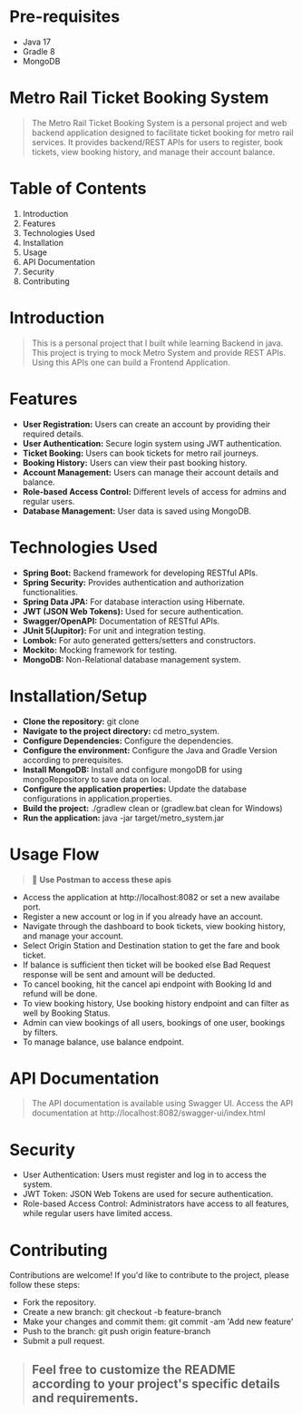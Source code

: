 # Pre-requisites

- Java 17
- Gradle 8
- MongoDB

# Metro Rail Ticket Booking System

> The Metro Rail Ticket Booking System is a personal project and web backend application designed to facilitate ticket booking for metro rail services. It provides backend/REST APIs for users to register, book tickets, view booking history, and manage their account balance.

# Table of Contents

1. Introduction
2. Features
3. Technologies Used
4. Installation
5. Usage
6. API Documentation
7. Security
8. Contributing

# Introduction

> This is a personal project that I built while learning Backend in java. This project is trying to mock Metro System and provide REST APIs. Using this APIs one can build a Frontend Application.

# Features

- **User Registration:** Users can create an account by providing their required details.
- **User Authentication:** Secure login system using JWT authentication.
- **Ticket Booking:** Users can book tickets for metro rail journeys.
- **Booking History:** Users can view their past booking history.
- **Account Management:** Users can manage their account details and balance.
- **Role-based Access Control:** Different levels of access for admins and regular users.
- **Database Management:** User data is saved using MongoDB.

# Technologies Used

- **Spring Boot:** Backend framework for developing RESTful APIs.
- **Spring Security:** Provides authentication and authorization functionalities.
- **Spring Data JPA:** For database interaction using Hibernate.
- **JWT (JSON Web Tokens):** Used for secure authentication.
- **Swagger/OpenAPI:** Documentation of RESTful APIs.
- **JUnit 5(Jupitor):** For unit and integration testing.
- **Lombok:** For auto generated getters/setters and constructors.
- **Mockito:** Mocking framework for testing.
- **MongoDB:** Non-Relational database management system.

# Installation/Setup

- **Clone the repository:** git clone <repository-url>
- **Navigate to the project directory:** cd metro_system.
- **Configure Dependencies:** Configure the dependencies.
- **Configure the environment:** Configure the Java and Gradle Version according to prerequisites.
- **Install MongoDB:** Install and configure mongoDB for using mongoRepository to save data on local.
- **Configure the application properties:** Update the database configurations in application.properties.
- **Build the project:** ./gradlew clean or (gradlew.bat clean for Windows)
- **Run the application:** java -jar target/metro_system.jar

# Usage Flow 
> 🔔 **Use Postman to access these apis**


- Access the application at http://localhost:8082 or set a new availabe port.
- Register a new account or log in if you already have an account.
- Navigate through the dashboard to book tickets, view booking history, and manage your account.
- Select Origin Station and Destination station to get the fare and book ticket.
- If balance is sufficient then ticket will be booked else Bad Request response will be sent and amount will be deducted.
- To cancel booking, hit the cancel api endpoint with Booking Id and refund will be done.
- To view booking history, Use booking history endpoint and can filter as well by Booking Status.
- Admin can view bookings of all users, bookings of one user, bookings by filters.
- To manage balance, use balance endpoint.

# API Documentation

> The API documentation is available using Swagger UI.
> Access the API documentation at http://localhost:8082/swagger-ui/index.html

# Security

- User Authentication: Users must register and log in to access the system.
- JWT Token: JSON Web Tokens are used for secure authentication.
- Role-based Access Control: Administrators have access to all features, while regular users have limited access.

# Contributing

Contributions are welcome! If you'd like to contribute to the project, please follow these steps:

- Fork the repository.
- Create a new branch: git checkout -b feature-branch
- Make your changes and commit them: git commit -am 'Add new feature'
- Push to the branch: git push origin feature-branch
- Submit a pull request.

> ## Feel free to customize the README according to your project's specific details and requirements.
